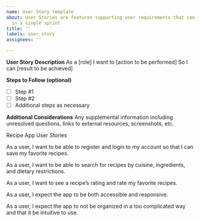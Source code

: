 ```yaml
---
name: User Story template
about: User Stories are features supporting user requirements that can be completed
  in a single sprint
title: ''
labels: user_story
assignees: ''

---
```


**__User Story Description__**
As a [role]
I want to [action to be performed]
So I can [result to be achieved]

**__Steps to Follow (optional)__**
- [ ] Step #1
- [ ] Step #2
- [ ] Additional steps as necessary

**__Additional Considerations__**
Any supplemental information including unresolved questions, links to external resources, screenshots, etc.

Recipe App User Stories

As a user, I want to be able to register and login to my account so that I can save my favorite recipes.

As a user, I want to be able to search for recipes by cuisine, ingredients, and dietary restrictions.

As a user, I want to see a recipe’s rating and rate my favorite recipes.

As a user, I expect the app to be both accessible and responsive.

As a user, I expect the app to not be organized in a too complicated way and that it be intuitive to use.
